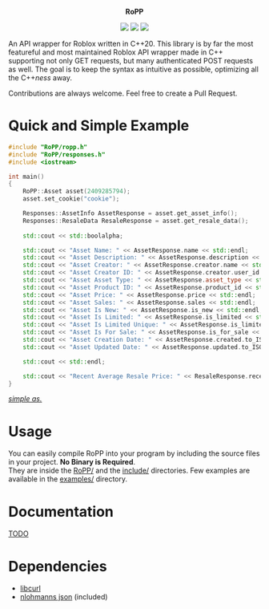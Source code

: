 

<p align="center"><b>RoPP</b></p>

<p align="center">
  <img src="https://img.shields.io/github/license/sightem/ropp">
  <img src="https://img.shields.io/github/issues/sightem/ropp">
  <img src="https://img.shields.io/github/commit-activity/w/sightem/ropp">
</p>

An API wrapper for Roblox written in C++20. This library is by far the most featureful and most maintained Roblox API wrapper made in C++ supporting not only GET requests, but many authenticated POST requests as well. The goal is to keep the syntax as intuitive as possible, optimizing all the C++*ness* away.

Contributions are always welcome. Feel free to create a Pull Request.

Quick and Simple Example
=========
```cpp
#include "RoPP/ropp.h"
#include "RoPP/responses.h"
#include <iostream>

int main()
{
    RoPP::Asset asset(2409285794);
    asset.set_cookie("cookie");

    Responses::AssetInfo AssetResponse = asset.get_asset_info();
    Responses::ResaleData ResaleResponse = asset.get_resale_data();
    
    std::cout << std::boolalpha;

    std::cout << "Asset Name: " << AssetResponse.name << std::endl;
    std::cout << "Asset Description: " << AssetResponse.description << std::endl;
    std::cout << "Asset Creator: " << AssetResponse.creator.name << std::endl;
    std::cout << "Asset Creator ID: " << AssetResponse.creator.user_id << std::endl;
    std::cout << "Asset Asset Type: " << AssetResponse.asset_type << std::endl;
    std::cout << "Asset Product ID: " << AssetResponse.product_id << std::endl;
    std::cout << "Asset Price: " << AssetResponse.price << std::endl;
    std::cout << "Asset Sales: " << AssetResponse.sales << std::endl;
    std::cout << "Asset Is New: " << AssetResponse.is_new << std::endl;
    std::cout << "Asset Is Limited: " << AssetResponse.is_limited << std::endl;
    std::cout << "Asset Is Limited Unique: " << AssetResponse.is_limited_unique << std::endl;
    std::cout << "Asset Is For Sale: " << AssetResponse.is_for_sale << std::endl;
    std::cout << "Asset Creation Date: " << AssetResponse.created.to_ISO8601() << std::endl;
    std::cout << "Asset Updated Date: " << AssetResponse.updated.to_ISO8601() << std::endl;

    std::cout << std::endl;

    std::cout << "Recent Average Resale Price: " << ResaleResponse.recent_average_price << std::endl;
}
```
[*simple as.*](https://github.com/Sightem/RoPP/tree/master/examples)

Usage
=========

You can easily compile RoPP into your program by including the source files in your project. **No Binary is Required**.    
They are inside the [RoPP/](https://github.com/Sightem/RoPP/tree/master/RoPP) and the [include/](https://github.com/Sightem/RoPP/tree/master/include) directories. Few examples are available in the [examples/](https://github.com/Sightem/RoPP/tree/master/examples) directory.

Documentation
=========
[TODO](https://github.com/Sightem/RoPP/wiki)

Dependencies
=========
- [libcurl](https://curl.se/libcurl/)
- [nlohmanns json](https://github.com/nlohmann/json) (included)

